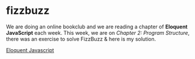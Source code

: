 # fizzbuzz

We are doing an online bookclub and we are reading a chapter of **Eloquent JavaScript** each week.
This week, we are on *Chapter 2:  Program Structure*,  there was an exercise to solve FizzBuzz & here is my solution.

[Eloquent Javascript](https://eloquentjavascript.net)

